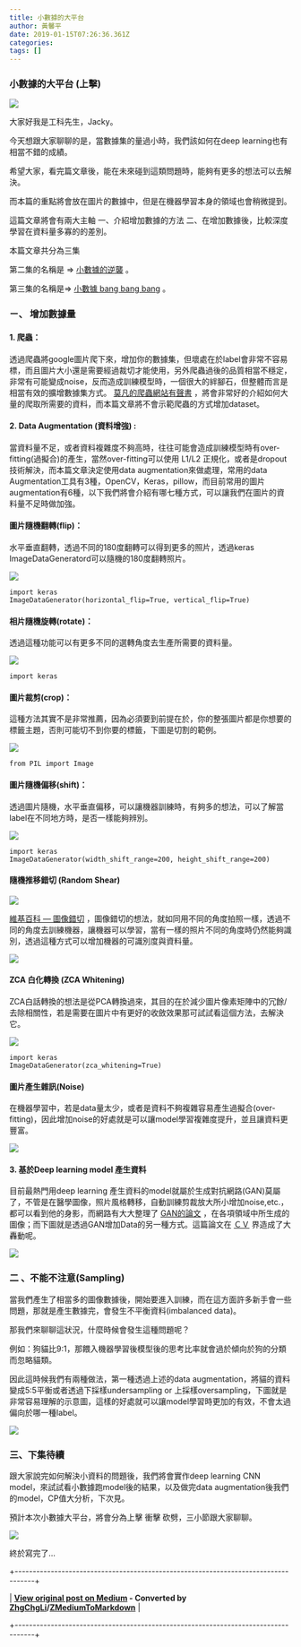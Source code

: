 ```yaml
---
title: 小數據的大平台
author: 黃馨平
date: 2019-01-15T07:26:36.361Z
categories: 
tags: []
---
```


### 小數據的大平台 (上擊)


![](assets/f555d1eb6e34/1*ccC0nMGCFZe-2OBCJOXLTA.jpeg)


大家好我是工科先生，Jacky。

今天想跟大家聊聊的是，當數據集的量過小時，我們該如何在deep learning也有相當不錯的成績。

希望大家，看完篇文章後，能在未來碰到這類問題時，能夠有更多的想法可以去解決。

而本篇的重點將會放在圖片的數據中，但是在機器學習本身的領域也會稍微提到。

這篇文章將會有兩大主軸 一、介紹增加數據的方法 二、在增加數據後，比較深度學習在資料量多寡的的差別。

本篇文章共分為三集

第二集的名稱是 => [小數據的逆襲](%E5%B0%8F%E6%95%B8%E6%93%9A%E7%9A%84%E9%80%86%E8%A5%B2-c04fee852539) 。

第三集的名稱是=> [小數據 bang bang bang](%E5%B0%8F%E6%95%B8%E6%93%9A-bang-bang-bang-de47a58680d5) 。
### ㄧ、 增加數據量
#### 1. 爬蟲：

透過爬蟲將google圖片爬下來，增加你的數據集，但壞處在於label會非常不容易標，而且圖片大小還是需要經過裁切才能使用，另外爬蟲過後的品質相當不穩定，非常有可能變成noise，反而造成訓練模型時，一個很大的絆腳石，但整體而言是相當有效的擴增數據集方式。 [莫凡的爬蟲網站有聲書](https://morvanzhou.github.io/tutorials/data-manipulation/scraping/) ，將會非常好的介紹如何大量的爬取所需要的資料，而本篇文章將不會示範爬蟲的方式增加dataset。
#### 2. Data Augmentation (資料增強) :

當資料量不足，或者資料複雜度不夠高時，往往可能會造成訓練模型時有over-fitting(過擬合)的產生，當然over-fitting可以使用 L1/L2 正規化，或者是dropout技術解決，而本篇文章決定使用data augmentation來做處理，常用的data Augmentation工具有3種，OpenCV，Keras，pillow，而目前常用的圖片augmentation有6種，以下我們將會介紹有哪七種方式，可以讓我們在圖片的資料量不足時做加強。
#### 圖片隨機翻轉(flip)：

水平垂直翻轉，透過不同的180度翻轉可以得到更多的照片，透過keras ImageDataGeneratord可以隨機的180度翻轉照片。


![](assets/f555d1eb6e34/1*mLYmaWzO6ZGIf4WE_qB4MQ.png)

```
import keras 
ImageDataGenerator(horizontal_flip=True, vertical_flip=True)
```
#### 相片隨機旋轉(rotate)：

透過這種功能可以有更多不同的選轉角度去生產所需要的資料量。


![](assets/f555d1eb6e34/1*2tVr1g6vD8zV_dU8b3LvvA.png)

```
import keras
```
#### 圖片裁剪(crop)：

這種方法其實不是非常推薦，因為必須要到前提在於，你的整張圖片都是你想要的標籤主題，否則可能切不到你要的標籤，下圖是切割的範例。


![](assets/f555d1eb6e34/1*7iaTky_wWWfELQxm_EFOFw.png)

```
from PIL import Image
```
#### 圖片隨機偏移(shift)：

透過圖片隨機，水平垂直偏移，可以讓機器訓練時，有夠多的想法，可以了解當label在不同地方時，是否一樣能夠辨別。


![](assets/f555d1eb6e34/1*bo92vMdt9X-pAm-L77Gcfw.png)

```
import keras
ImageDataGenerator(width_shift_range=200, height_shift_range=200)
```
#### 隨機推移錯切 (Random Shear)


![](assets/f555d1eb6e34/1*xm7HaGPXw2jELoc5zcHbhg.jpeg)


[維基百科 — 圖像錯切](https://zh.wikipedia.org/wiki/%E9%94%99%E5%88%87) ，圖像錯切的想法，就如同用不同的角度拍照一樣，透過不同的角度去訓練機器，讓機器可以學習，當有一樣的照片不同的角度時仍然能夠識別，透過這種方式可以增加機器的可識別度與資料量。


![](assets/f555d1eb6e34/1*-PtqZrXP8JcsWC-Mz_BuMg.png)

#### ZCA 白化轉換 (ZCA Whitening)

ZCA白話轉換的想法是從PCA轉換過來，其目的在於減少圖片像素矩陣中的冗餘/去除相關性，若是需要在圖片中有更好的收斂效果那可試試看這個方法，去解決它。


![](assets/f555d1eb6e34/1*A2RuAQSF-lHEsYJK1GzRgQ.png)

```
import keras
ImageDataGenerator(zca_whitening=True)
```
#### 圖片產生雜訊(Noise)

在機器學習中，若是data量太少，或者是資料不夠複雜容易產生過擬合(over- fitting)，因此增加noise的好處就是可以讓model學習複雜度提升，並且讓資料更豐富。


![](assets/f555d1eb6e34/1*gRyLV_fJEoh08P5XCk5JZA.png)

#### 3. 基於Deep learning model 產生資料

目前最熱門用deep learning 產生資料的model就屬於生成對抗網路(GAN)莫屬了，不管是在醫學圖像，照片風格轉移，自動訓練剪裁放大所小增加noise,etc.，都可以看到他的身影，而網路有大大整理了 [GAN的論文](https://zhuanlan.zhihu.com/p/40936977) ，在各項領域中所生成的圖像；而下圖就是透過GAN增加Data的另一種方式。這篇論文在 [ＣＶ](https://junyanz.github.io/CycleGAN/) 界造成了大轟動呢。


![](assets/f555d1eb6e34/1*2NMCqnzsSZZdK14rsteeqQ.png)

### 二 、不能不注意(Sampling)

當我們產生了相當多的圖像數據後，開始要進入訓練，而在這方面許多新手會一些問題，那就是產生數據完，會發生不平衡資料(imbalanced data)。

那我們來聊聊這狀況，什麼時候會發生這種問題呢？

例如：狗貓比9:1，那餵入機器學習後模型後的思考比率就會過於傾向於狗的分類而忽略貓類。

因此這時候我們有兩種做法，第一種透過上述的data augmentation，將貓的資料變成5:5平衡或者透過下採樣undersampling or 上採樣oversampling，下圖就是非常容易理解的示意圖，這樣的好處就可以讓model學習時更加的有效，不會太過偏向於哪一種label。


![](assets/f555d1eb6e34/1*H6XodlitlGDl9YdbwaZLMw.png)

### 三、下集待續

跟大家說完如何解決小資料的問題後，我們將會實作deep learning CNN model，來試試看小數據跑model後的結果，以及做完data augmentation後我們的model，CP值大分析，下次見。

預計本次小數據大平台，將會分為上擊 衝擊 砍劈，三小節跟大家聊聊。


![](assets/f555d1eb6e34/1*Rs0JlPco2TaeKkPv9MFs4g.jpeg)


終於寫完了…



+-----------------------------------------------------------------------------------+

| **[View original post on Medium](https://medium.com/@jackycsie/%E5%B0%8F%E6%95%B8%E6%93%9A%E7%9A%84%E5%A4%A7%E5%B9%B3%E5%8F%B0-f555d1eb6e34) - Converted by [ZhgChgLi](https://zhgchg.li)/[ZMediumToMarkdown](https://github.com/ZhgChgLi/ZMediumToMarkdown)** |

+-----------------------------------------------------------------------------------+
